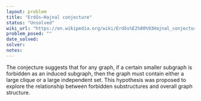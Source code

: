 ```yaml
---
layout: problem
title: "Erdős–Hajnal conjecture"
status: "Unsolved"
wiki_url: "https://en.wikipedia.org/wiki/Erdős%E2%80%93Hajnal_conjecture"
problem_posed: ""
date_solved:
solver:
notes:
---
```

The conjecture suggests that for any graph, if a certain smaller subgraph is forbidden as an induced subgraph, then the graph must contain either a large clique or a large independent set. This hypothesis was proposed to explore the relationship between forbidden substructures and overall graph structure.